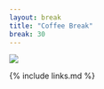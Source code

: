 ```yaml
---
layout: break
title: "Coffee Break"
break: 30
---
```


![](../fig/coffee-02.png)

{% include links.md %}
